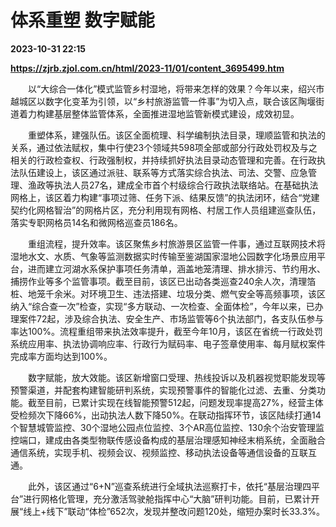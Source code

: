 # 体系重塑 数字赋能

**2023-10-31 22:15**

**https://zjrb.zjol.com.cn/html/2023-11/01/content_3695499.htm**

　　以“大综合一体化”模式监管乡村湿地，将带来怎样的效果？今年以来，绍兴市越城区以数字化变革为引领，以“乡村旅游监管一件事”为切入点，联合该区陶堰街道着力构建基层整体监管体系，全面推进湿地监管新模式建设，成效初显。

　　重塑体系，建强队伍。该区全面梳理、科学编制执法目录，理顺监管和执法的关系，通过依法赋权，集中行使23个领域共598项全部或部分行政处罚权及与之相关的行政检查权、行政强制权，并持续抓好执法目录动态管理和完善。在行政执法队伍建设上，该区通过派驻、联系等方式落实综合执法、司法、交警、应急管理、渔政等执法人员27名，建成全市首个村级综合行政执法联络站。在基础执法网格上，该区着力构建“事项过筛、任务下派、结果反馈”的执法闭环，结合“党建契约化网格智治”的网格片区，充分利用现有网格、村居工作人员组建巡查队伍，落实专职网格员14名和微网格巡查员186名。

　　重组流程，提升效率。该区聚焦乡村旅游景区监管一件事，通过互联网技术将湿地水文、水质、气象等监测数据实时传输至鉴湖国家湿地公园数字化场景应用平台，进而建立河湖水系保护事项任务清单，涵盖地笼清理、排水排污、节约用水、捕捞作业等多个监管事项。截至目前，该区已出动各类巡查240余人次，清理箔桩、地笼千余米。对环境卫生、违法搭建、垃圾分类、燃气安全等高频事项，该区纳入“综合查一次”检查，实现“多方联动、一次检查、全面体检”，今年以来，已办理案件72起，涉及综合执法、安全生产、市场监管等6个执法部门，各支队伍参与率达100%。流程重组带来执法效率提升，截至今年10月，该区在省统一行政处罚系统应用率、执法协调响应率、行政行为赋码率、电子签章使用率、每月赋权案件完成率方面均达到100%。

　　数字赋能，放大效能。该区新增窗口受理、热线投诉以及机器视觉职能发现等预警渠道，并配套构建智能研判系统，实现预警事件的智能化过滤、去重、分类功能。截至目前，已累计实现在线智能预警512起，问题发现率提高27%，经营主体受检频次下降66%，出动执法人数下降50%。在联动指挥环节，该区陆续打通14个智慧城管监控、30个湿地公园点位监控、3个AR高位监控、130余个治安管理监控端口，建成由各类型物联传感设备构成的基层治理感知神经末梢系统，全面融合通信系统，实现手机、视频会议、视频监控、移动执法设备等通信设备的互联互通。

　　此外，该区通过“6+N”巡查系统进行全域执法巡察打卡，依托“基层治理四平台”进行网格化管理，充分激活驾驶舱指挥中心“大脑”研判功能。目前，已累计开展“线上+线下”联动“体检”652次，发现并整改问题120处，缩短办案时长33.3%。